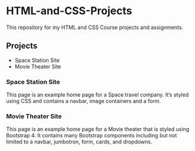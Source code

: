 # HTML-and-CSS-Projects
This repository for my HTML and CSS Course projects and assignments.

## Projects

- Space Station Site
- Movie Theater Site

### Space Station Site

This page is an example home page for a Space travel company. It’s styled using CSS and contains a navbar, image containers and a form.

### Movie Theater Site

This page is an example home page for a Movie theater that is styled using Bootstrap 4. It contains many Bootstrap components including but not limited to a navbar, jumbotron, form, cards, and dropdowns.